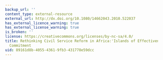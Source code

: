 ```yaml
---
backup_url: ''
content_type: external-resource
external_url: http://dx.doi.org/10.1080/14662043.2010.522037
has_external_licence_warning: true
has_external_license_warning: true
is_broken: ''
license: https://creativecommons.org/licenses/by-nc-sa/4.0/
title: Rethinking Civil Service Reform in Africa:'Islands of Effectiveness' and Organisational
  Commitment
uid: 89161d8b-4055-4361-9fb3-431778e59dcc
---
```

